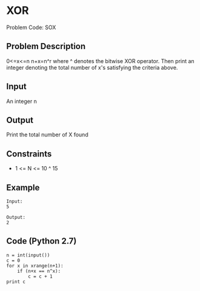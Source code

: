 # XOR
Problem Code: SOX

## Problem Description
0<=x<=n
n+x=n^r
where ^ denotes the bitwise XOR operator. Then print an integer denoting the total number of x's satisfying the criteria above.

## Input
An integer n

## Output
Print the total number of X found

## Constraints
* 1 <= N <= 10 ^ 15

## Example
```
Input:
5

Output:
2
```

## Code (Python 2.7)
```
n = int(input())
c = 0
for x in xrange(n+1):
	if (n+x == n^x):
		c = c + 1
print c
```
